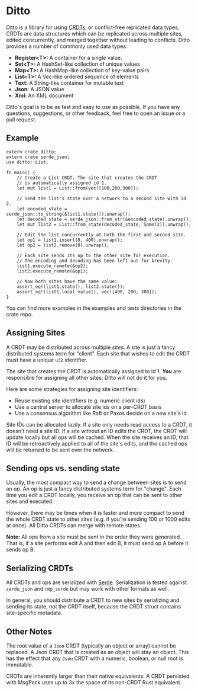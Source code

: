 # Ditto

Ditto is a library for using [CRDTs](https://en.wikipedia.org/wiki/Conflict-free_replicated_data_type),
or conflict-free replicated data types. CRDTs are data structures
which can be replicated across multiple sites, edited concurrently,
and merged together without leading to conflicts. Ditto provides
a number of commonly used data types:

* **Register\<T\>:** A container for a single value.
* **Set\<T\>:** A HashSet-like collection of unique values
* **Map\<T\>:** A HashMap-like collection of key-value pairs
* **List\<T\>:** A Vec-like ordered sequence of elements
* **Text:** A String-like container for mutable text
* **Json:** A JSON value
* **Xml:** An XML document

Ditto's goal is to be as fast and easy to use as possible. If you have any
questions, suggestions, or other feedback, feel free to open an issue
or a pull request.

## Example

```
extern crate ditto;
extern crate serde_json;
use ditto::List;

fn main() {
    // Create a List CRDT. The site that creates the CRDT
    // is automatically assigned id 1.
    let mut list1 = List::from(vec![100,200,300]);

    // Send the list's state over a network to a second site with id 2.
    let encoded_state = serde_json::to_string(&list1.state()).unwrap();
    let decoded_state = serde_json::from_str(&encoded_state).unwrap();
    let mut list2 = List::from_state(decoded_state, Some(2)).unwrap();

    // Edit the list concurrently at both the first and second site.
    let op1 = list1.insert(0, 400).unwrap();
    let op2 = list2.remove(0).unwrap();

    // Each site sends its op to the other site for execution.
    // The encoding and decoding has been left out for brevity.
    list1.execute_remote(&op2);
    list2.execute_remote(&op1);

    // Now both sites have the same value:
    assert_eq!(list1.state(), list2.state());
    assert_eq!(list1.local_value(), vec![400, 200, 300]);
}
```

You can find more examples in the examples and tests directories in the
crate repo.

## Assigning Sites

A CRDT may be distributed across multiple *sites*. A site is
just a fancy distributed systems term for "client". Each
site that wishes to edit the CRDT must have a unique `u32`
identifier.

The site that creates the CRDT is automatically assigned to
id 1. ***You*** are responsible for assigning all other sites;
Ditto will not do it for you.

Here are some strategies for assigning site identifiers:

* Reuse existing site identifiers (e.g. numeric client ids)
* Use a central server to allocate site ids on a per-CRDT basis
* Use a consensus algorithm like Raft or Paxos decide on a new site's id

Site IDs can be allocated lazily. If a site only needs read access
to a CRDT, it doesn't need a site ID. If a site without an ID edits
the CRDT, the CRDT will update locally but all ops will be cached.
When the site receives an ID, that ID will be retroactively applied
to all of the site's edits, and the cached ops will be returned
to be sent over the network.

## Sending ops vs. sending state

Usually, the most compact way to send a change between sites
is to send an *op*. An op is just a fancy distributed systems
term for "change". Each time you edit a CRDT locally, you receive
an op that can be sent to other sites and executed.

However, there may be times when it is faster and more compact
to send the whole CRDT state to other sites (e.g. if you're sending
100 or 1000 edits at once). All Ditto CRDTs can merge with remote states.

**Note:** All ops from a site must be sent in the order they were
generated. That is, if a site performs edit A and then edit B, it
must send op A before it sends op B.

## Serializing CRDTs

All CRDTs and ops are serialized with [Serde](https://serde.rs).
Serialization is tested against `serde_json` and `rmp_serde` but
may work with other formats as well.

In general, you should distribute a CRDT to new sites by serializing
and sending its state, not the CRDT itself, because the CRDT struct
contains site-specific metadata.

## Other Notes

The root value of a `Json` CRDT (typically an object or array) cannot
be replaced. A Json CRDT that is created as an object will stay an object.
This has the effect that any `Json` CRDT with a numeric, boolean, or null
root is immutable.

CRDTs are inherently larger than their native equivalents. A CRDT persisted
with MsgPack uses up to 3x the space of its non-CRDT Rust equivalent.
